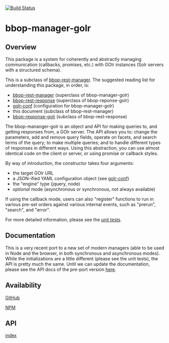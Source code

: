 [![Build Status](https://travis-ci.org/berkeleybop/bbop-manager-golr.svg)](https://travis-ci.org/berkeleybop/bbop-manager-golr)

# bbop-manager-golr

## Overview

This package is a system for coherently and abstractly managing
communication (callbacks, promises, etc.) with GOlr instances (Solr
servers with a structured schema).

This is a subclass of [bbop-rest-manager](https://github.com/berkeleybop/bbop-rest-manager). The suggested reading list for understanding this package, in order, is:

* [bbop-rest-manager](https://github.com/berkeleybop/bbop-rest-manager) (superclass of bbop-manager-golr)
* [bbop-rest-response](https://github.com/berkeleybop/bbop-rest-response) (superclass of bbop-reponse-golr)
* [golr-conf](https://github.com/berkeleybop/golr-conf) (configuration for bbop-manager-golr)
* this document (subclass of bbop-rest-manager)
* [bbop-response-golr](https://github.com/berkeleybop/bbop-response-golr) (subclass of bbop-rest-response)

The bbop-mananger-golr is an object and API for making queries to, and
getting responses from, a GOlr server. The API allows you to: change
the parameters, add and remove query fields, operate on facets, and
search terms of the query; to make multiple queries; and to handle
different types of responses in different ways. Using this
abstraction, you can use almost identical code on the client or
server, or using promise or callback styles.

By way of introduction, the constructor takes four arguments:

* the target GOlr URL
* a JSON-ified YAML configuration object (see [golr-conf](https://github.com/berkeleybop/golr-conf))
* the "engine" type (jquery, node)
* _optional_ mode (asynchronous or synchronous, not always available)

If using the callback mode, users can also "register" functions to run
in various pre-set orders against various internal events, such as
"prerun", "search", and "error".

For more detailed information, please see
the [unit tests](https://github.com/berkeleybop/bbop-manager-golr/tree/master/tests).

## Documentation

This is a very recent port to a new set of modern managers (able to be used in Node and the browser, in both synchronous and asynchronous modes). While the initializations are a little different (please see the unit tests), the API is pretty much the same. Until we can update the documentation, please see the API docs of the pre-port version [here](https://github.com/berkeleybop/bbop-js).

## Availability

[GitHub](https://github.com/berkeleybop/bbop-manager-golr)

[NPM](https://www.npmjs.com/package/bbop-manager-golr)

## API

[index](https://berkeleybop.github.io/bbop-manager-golr/doc/index.html)
